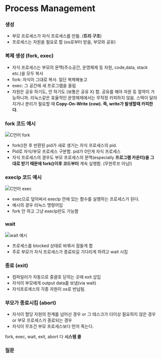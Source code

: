 # Process Management
### 생성
- 부모 프로세스가 자식 프로세스를 만듦. (**트리 구조**)
- 프로세스는 자원을 필요로 함 (os로부터 받음, 부모와 공유)


### 복제 생성 (fork, exec)
- 자식 프로세스는 부모의 문맥(주소공간, 운영체제 등 자원, code,data, stack etc.)을 모두 복사
- fork: 자식이 그대로 복사. 일단 복제해놓고 
- exec: 그 공간에 새 프로그램을 올림
- 자원은 공유 하기도, 안 하기도 (보통은 공유 X) 함. 공유를 해야 자원 등 절약이 가능하니까. 리눅스같은 효율적인 운영체제에서는 무작정 카피하지 않음. 스택이 달라지거나 분리가 필요할 때 **Copy-On-Write (cow). 즉, write가 발생할때 카피한다**.

### fork 코드 예시
![C언어 fork](https://user-images.githubusercontent.com/50111853/154212591-5918ba6c-ea96-453a-961b-0fdc3c967d3d.png)
- fork()한 후 반환된 pid가 새로 생기는 자식 프로세스의 pid.
- Pid로 자식/부모 프로세스 구분함. pid가 0인게 자식 프로세스
- 자식 프로세스의 경우도 부모 프로세스의 문맥(especially **프로그램 카운터)을 그대로 받기 때문에 fork()이후 코드부터** 계속 실행함. (무한루프 아님!)


### execlp 코드 예시
![C언어 exec](https://user-images.githubusercontent.com/50111853/154213451-ca76f59a-5c66-4342-ab2c-ab02ff0defa7.png)
- exec으로 덮어써서 execlp 안에 있는 함수를 실행하는 프로세스가 된다.
- 예시의 경우 리눅스 명령어임
- fork 안 하고 그냥 execlp만도 가능함

### wait
![wait 예시](https://user-images.githubusercontent.com/50111853/154214087-90459328-e68e-4712-9650-37727407008a.png)

- 프로세스를 blocked 상태로 바꿔서 잠들게 함
- 주로 부모가 자식 프로세스가 종료되길 기다리게 하려고 wait 시킴

### 종료 (exit)
- 컴파일러가 자동으로 중괄호 닫히는 곳에 exit 삽입
- 자식이 부모에게 output data를 보냄(via wait)
- 자식프로세스의 각종 자원이 os로 반납됨.


### 부모가 종료시킴 (abort)
- 자식이 할당 자원의 한계를 넘어선 경우 or 그 태스크가 더이상 필요하지 않은 경우 or 부모 프로세스가 종료되는 경우
- 자식이 무조건 부모 프로세스보다 먼저 죽는다.

fork, exec, wait, exit, abort 다 **시스템 콜**


### 질문
